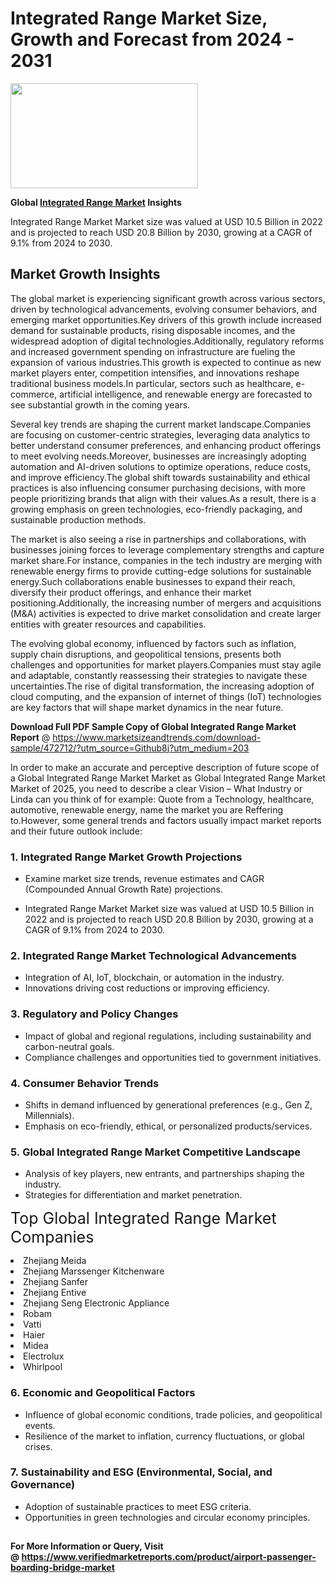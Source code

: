 <H1>Integrated Range Market Size, Growth and Forecast from 2024 - 2031</H1><img class="aligncenter size-medium wp-image-584254" src="https://thirdeyenews.in/wp-content/uploads/2024/09/Global-Market-Research-300x168.jpeg" alt="" width="300" height="168" /><p><strong>Global&nbsp;<a href="https://www.marketsizeandtrends.com/download-sample/472712/?utm_source=Github8j?utm_medium=203">Integrated Range Market</a> Insights</strong></p><p>Integrated Range Market Market size was valued at USD 10.5 Billion in 2022 and is projected to reach USD 20.8 Billion by 2030, growing at a CAGR of 9.1% from 2024 to 2030.</p><p><h2>Market Growth Insights</h2> <p>The global market is experiencing significant growth across various sectors, driven by technological advancements, evolving consumer behaviors, and emerging market opportunities.Key drivers of this growth include increased demand for sustainable products, rising disposable incomes, and the widespread adoption of digital technologies.Additionally, regulatory reforms and increased government spending on infrastructure are fueling the expansion of various industries.This growth is expected to continue as new market players enter, competition intensifies, and innovations reshape traditional business models.In particular, sectors such as healthcare, e-commerce, artificial intelligence, and renewable energy are forecasted to see substantial growth in the coming years.</p> <p>Several key trends are shaping the current market landscape.Companies are focusing on customer-centric strategies, leveraging data analytics to better understand consumer preferences, and enhancing product offerings to meet evolving needs.Moreover, businesses are increasingly adopting automation and AI-driven solutions to optimize operations, reduce costs, and improve efficiency.The global shift towards sustainability and ethical practices is also influencing consumer purchasing decisions, with more people prioritizing brands that align with their values.As a result, there is a growing emphasis on green technologies, eco-friendly packaging, and sustainable production methods.</p> <p>The market is also seeing a rise in partnerships and collaborations, with businesses joining forces to leverage complementary strengths and capture market share.For instance, companies in the tech industry are merging with renewable energy firms to provide cutting-edge solutions for sustainable energy.Such collaborations enable businesses to expand their reach, diversify their product offerings, and enhance their market positioning.Additionally, the increasing number of mergers and acquisitions (M&A) activities is expected to drive market consolidation and create larger entities with greater resources and capabilities.</p> <p>The evolving global economy, influenced by factors such as inflation, supply chain disruptions, and geopolitical tensions, presents both challenges and opportunities for market players.Companies must stay agile and adaptable, constantly reassessing their strategies to navigate these uncertainties.The rise of digital transformation, the increasing adoption of cloud computing, and the expansion of internet of things (IoT) technologies are key factors that will shape market dynamics in the near future.</p> <p><span class=""><strong>Download Full PDF Sample Copy of Global Integrated Range Market Report</strong> @ <a href="https://www.marketsizeandtrends.com/download-sample/472712/?utm_source=Github8j?utm_medium=203" target="_blank">https://www.marketsizeandtrends.com/download-sample/472712/?utm_source=Github8j?utm_medium=203</a></span></p><p>In order to make an accurate and perceptive description of future scope of a Global&nbsp;Integrated Range Market Market as Global&nbsp;Integrated Range Market Market of 2025, you need to describe a clear Vision &ndash; What Industry or Linda can you think of for example: Quote from a Technology, healthcare, automotive, renewable energy, name the market you are Reffering to.However, some general trends and factors usually impact market reports and their future outlook include:</p><h3>1.&nbsp;<strong>Integrated Range Market Growth Projections</strong></h3><ul><li>Examine market size trends, revenue estimates and CAGR (Compounded Annual Growth Rate) projections.</li><li><p>Integrated Range Market Market size was valued at USD 10.5 Billion in 2022 and is projected to reach USD 20.8 Billion by 2030, growing at a CAGR of 9.1% from 2024 to 2030.</p></li></ul><h3>2.&nbsp;<strong>Integrated Range Market Technological Advancements</strong></h3><ul><li>Integration of AI, IoT, blockchain, or automation in the industry.</li><li>Innovations driving cost reductions or improving efficiency.</li></ul><h3>3.&nbsp;<strong>Regulatory and Policy Changes</strong></h3><ul><li>Impact of global and regional regulations, including sustainability and carbon-neutral goals.</li><li>Compliance challenges and opportunities tied to government initiatives.</li></ul><h3>4.&nbsp;<strong>Consumer Behavior Trends</strong></h3><ul><li>Shifts in demand influenced by generational preferences (e.g., Gen Z, Millennials).</li><li>Emphasis on eco-friendly, ethical, or personalized products/services.</li></ul><h3>5.&nbsp;<strong>Global Integrated Range Market Competitive Landscape</strong></h3><ul><li>Analysis of key players, new entrants, and partnerships shaping the industry.</li><li>Strategies for differentiation and market penetration.</li></ul><p data-pm-slice="1 1 []"><span style="color: inherit; font-family: inherit; font-size: 25px;">Top Global Integrated Range Market Companies</span></p><div class="" data-test-id=""><p><li>Zhejiang Meida</li><li> Zhejiang Marssenger Kitchenware</li><li> Zhejiang Sanfer</li><li> Zhejiang Entive</li><li> Zhejiang Seng Electronic Appliance</li><li> Robam</li><li> Vatti</li><li> Haier</li><li> Midea</li><li> Electrolux</li><li> Whirlpool</li></p></div><h3>6.&nbsp;<strong>Economic and Geopolitical Factors</strong></h3><ul><li>Influence of global economic conditions, trade policies, and geopolitical events.</li><li>Resilience of the market to inflation, currency fluctuations, or global crises.</li></ul><h3>7.&nbsp;<strong>Sustainability and ESG (Environmental, Social, and Governance)</strong></h3><ul><li>Adoption of sustainable practices to meet ESG criteria.</li><li>Opportunities in green technologies and circular economy principles.</li></ul><h2><strong style="font-size: 14px;">For More Information or Query, Visit @&nbsp;</strong><a style="background-color: #ffffff; font-size: 14px;" href="https://www.marketsizeandtrends.com/report/integrated-range-market/" target="_blank">https://www.verifiedmarketreports.com/product/airport-passenger-boarding-bridge-market</a></h2>